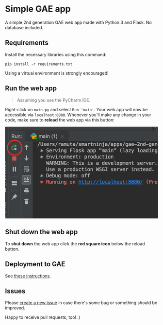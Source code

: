 # Simple GAE app

A simple 2nd generation GAE web app made with Python 3 and Flask. No database included.

## Requirements

Install the necessary libraries using this command:

    pip install -r requirements.txt

Using a virtual environment is strongly encouraged!

## Run the web app

> Assuming you use the PyCharm IDE.

Right-click on `main.py` and select `Run 'main'`. Your web app will now be accessible via `localhost:8080`. Whenever 
you'll make any change in your code, make sure to **reload** the web app via this button:

![](../simple-app-datastore/static/img/reload-web-app.png)

## Shut down the web app

To **shut down** the web app click the **red square icon** below the reload button.

## Deployment to GAE

See [these instructions](https://github.com/smartninja/gae-2nd-gen-examples#deployment-to-google-app-engine).

## Issues

Please [create a new issue](https://github.com/smartninja/gae-2nd-gen-examples/issues/new) in case there's some bug or 
something should be improved.

Happy to receive pull requests, too! :)
